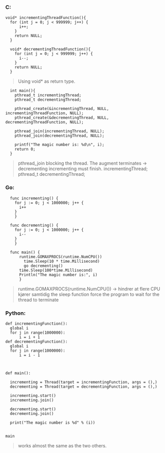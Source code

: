 
### C:

    void* incrementingThreadFunction(){
      for (int j = 0; j < 999999; j++) {
          i++;
        }
        return NULL;
      }

      void* decrementingThreadFunction(){
        for (int j = 0; j < 999999; j++) {
          i--;
        }
        return NULL;
      }

>Using void* as return type.

      int main(){
        pthread_t incrementingThread;
        pthread_t decrementingThread;

        pthread_create(&incrementingThread, NULL, incrementingThreadFunction, NULL);
        pthread_create(&decrementingThread, NULL, decrementingThreadFunction, NULL);

        pthread_join(incrementingThread, NULL);
        pthread_join(decrementingThread, NULL);

        printf("The magic number is: %d\n", i);
        return 0;
      }

>pthread_join blocking the thread.
>The augment terminates -> decrementing
>incrementing must finish.
>incrementingThread; pthread_t decrementingThread;

### Go:

      func incrementing() {
        for j := 0; j < 1000000; j++ {
          i++
        }
        }

      func decrementing() {
        for j := 0; j < 1000000; j++ {
          i--
        }
        }

      func main() {
          runtime.GOMAXPROCS(runtime.NumCPU())   
	        time.Sleep(10 * time.Millisecond)
	        go decrementing()
          time.Sleep(100*time.Millisecond)
          Println("The magic number is:", i)
          }

>runtime.GOMAXPROCS(runtime.NumCPU())  ->  hindrer at flere CPU kjører samtidig
>the sleep function force the program to wait for the thread to terminate


### Python:

    def incrementingFunction():
      global i
      for j in range(1000000):
          i = i + 1
    def decrementingFunction():
      global i
      for j in range(1000000):
          i = i - 1



    def main():

      incrementing = Thread(target = incrementingFunction, args = (),)
      decrementing = Thread(target = decrementingFunction, args = (),)

      incrementing.start()
      incrementing.join()

      decrementing.start()
      decrementing.join()

      print("The magic number is %d" % (i))


    main

>works almost the same as the two others.
